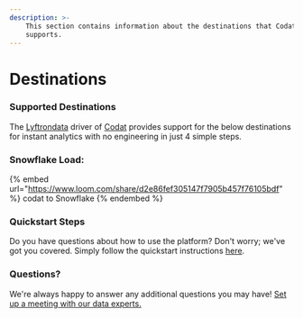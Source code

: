 ```yaml
---
description: >-
    This section contains information about the destinations that Codat
    supports.
---
```


# Destinations

### Supported Destinations

The [Lyftrondata](https://www.lyftrondata.com/) driver of [Codat](https://www.lyftrondata.com/integration/finance-analytics/codat/) provides support for the below destinations for instant analytics with no engineering in just 4 simple steps.

### Snowflake Load:

{% embed url="https://www.loom.com/share/d2e86fef305147f7905b457f76105bdf" %}
codat to Snowflake
{% endembed %}

### Quickstart Steps

Do you have questions about how to use the platform? Don't worry; we've got you covered. Simply follow the quickstart instructions [here](README.md).

### Questions? <a href="#questions" id="questions"></a>

We're always happy to answer any additional questions you may have! [Set up a meeting with our data experts.](https://www.lyftrondata.com/book-a-meeting/)
